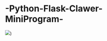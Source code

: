 # -Python-Flask-Clawer-MiniProgram-

![]([https://gitee.com/wB0b0/imgs/blob/master/41583885856_.pic.jpg))
